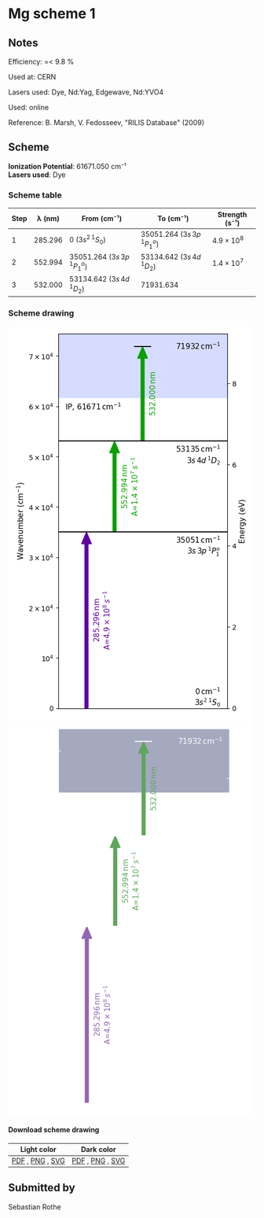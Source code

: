 # Mg scheme 1

## Notes

Efficiency: =< 9.8 %

Used at: CERN

Lasers used: Dye, Nd:Yag, Edgewave, Nd:YVO4

Used: online

Reference: B. Marsh, V. Fedosseev, "RILIS Database" (2009)





## Scheme

**Ionization Potential**: 61671.050 cm⁻¹  
**Lasers used**: Dye

### Scheme table

| Step | λ (nm)  |           From (cm⁻¹)           |            To (cm⁻¹)            |   Strength (s⁻¹)    |
| ---- | ------- | ------------------------------- | ------------------------------- | ------------------- |
| 1    | 285.296 | 0 ($3s^2\,^1S_0$)               | 35051.264 ($3s\,3p\,^1P^{o}_1$) | $4.9 \times 10^{8}$ |
| 2    | 552.994 | 35051.264 ($3s\,3p\,^1P^{o}_1$) | 53134.642 ($3s\,4d\,^{1}D_{2}$) | $1.4 \times 10^{7}$ |
| 3    | 532.000 | 53134.642 ($3s\,4d\,^{1}D_{2}$) | 71931.634                       |                     |


### Scheme drawing

![mg scheme, light mode](mg-001/mg-001-light.png#only-light)
![mg scheme, dark mode](mg-001/mg-001-dark-web.png#only-dark)

#### Download scheme drawing

|                                            Light color                                            |                                           Dark color                                           |
| ------------------------------------------------------------------------------------------------- | ---------------------------------------------------------------------------------------------- |
| [PDF](mg-001/mg-001-light.pdf) , [PNG](mg-001/mg-001-light.png) , [SVG](mg-001/mg-001-light.svg)  | [PDF](mg-001/mg-001-dark.pdf) , [PNG](mg-001/mg-001-dark.png) , [SVG](mg-001/mg-001-dark.svg)  |


## Submitted by

Sebastian Rothe

